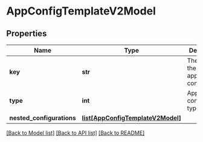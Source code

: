 # AppConfigTemplateV2Model

## Properties
Name | Type | Description | Notes
------------ | ------------- | ------------- | -------------
**key** | **str** | The key of the application configuration | [optional] 
**type** | **int** | Application configuration type | [optional] 
**nested_configurations** | [**list[AppConfigTemplateV2Model]**](AppConfigTemplateV2Model.md) |  | [optional] 

[[Back to Model list]](../README.md#documentation-for-models) [[Back to API list]](../README.md#documentation-for-api-endpoints) [[Back to README]](../README.md)


